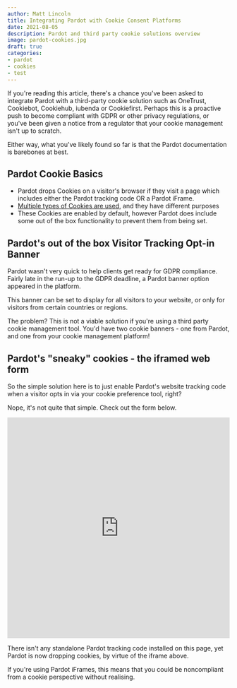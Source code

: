 ```yaml
---
author: Matt Lincoln
title: Integrating Pardot with Cookie Consent Platforms
date: 2021-08-05
description: Pardot and third party cookie solutions overview
image: pardot-cookies.jpg
draft: true
categories:
- pardot
- cookies
- test
---
```


If you're reading this article, there's a chance you've been asked to integrate Pardot with a third-party cookie solution such as OneTrust, Cookiebot, Cookiehub, iubenda or Cookiefirst. Perhaps this is a proactive push to become compliant with GDPR or other privacy regulations, or you've been given a notice from a regulator that your cookie management isn't up to scratch. 

Either way, what you've likely found so far is that the Pardot documentation is barebones at best.

## Pardot Cookie Basics

- Pardot drops Cookies on a visitor's browser if they visit a page which includes either the Pardot tracking code OR a Pardot iFrame.
- [Multiple types of Cookies are used](https://help.salesforce.com/articleView?id=pardot_basics_cookies.htm&type=5), and they have different purposes
- These Cookies are enabled by default, however Pardot does include some out of the box functionality to prevent them from being set.

## Pardot's out of the box Visitor Tracking Opt-in Banner

Pardot wasn't very quick to help clients get ready for GDPR compliance. Fairly late in the run-up to the GDPR deadline, a Pardot banner option appeared in the platform. 

This banner can be set to display for all visitors to your website, or only for visitors from certain countries or regions.

The problem? This is not a viable solution if you're using a third party cookie management tool. You'd have two cookie banners - one from Pardot, and one from your cookie management platform!

## Pardot's "sneaky" cookies - the iframed web form

So the simple solution here is to just enable Pardot's website tracking code when a visitor opts in via your cookie preference tool, right?

Nope, it's not quite that simple. Check out the form below.

<iframe src="https://go.pardot.com/l/757603/2019-05-17/61j" width="100%" height="500" type="text/html" frameborder="0" allowTransparency="true" style="border: 0"></iframe>

There isn't any standalone Pardot tracking code installed on this page, yet Pardot is now dropping cookies, by virtue of the iframe above.

If you're using Pardot iFrames, this means that you could be noncompliant from a cookie perspective without realising.